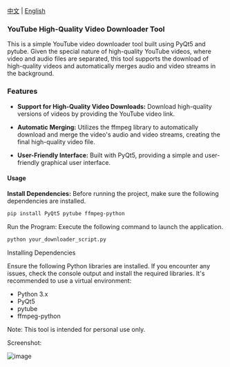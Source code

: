 [中文](https://github.com/Keyle777/YoutubeDownload/blob/main/README.md) | [English](https://github.com/Keyle777/YoutubeDownload/blob/main/README-en.md)
### YouTube High-Quality Video Downloader Tool

This is a simple YouTube video downloader tool built using PyQt5 and pytube. Given the special nature of high-quality YouTube videos, where video and audio files are separated, this tool supports the download of high-quality videos and automatically merges audio and video streams in the background.

### Features

- **Support for High-Quality Video Downloads:** Download high-quality versions of videos by providing the YouTube video link.

- **Automatic Merging:** Utilizes the ffmpeg library to automatically download and merge the video's audio and video streams, creating the final high-quality video file.

- **User-Friendly Interface:** Built with PyQt5, providing a simple and user-friendly graphical user interface.

#### Usage

**Install Dependencies:** Before running the project, make sure the following dependencies are installed.

```bash
pip install PyQt5 pytube ffmpeg-python
```

Run the Program: Execute the following command to launch the application.

```bash
python your_downloader_script.py
```

Installing Dependencies

Ensure the following Python libraries are installed. If you encounter any issues, check the console output and install the required libraries. It's recommended to use a virtual environment:

- Python 3.x
- PyQt5
- pytube
- ffmpeg-python

Note: This tool is intended for personal use only.

Screenshot:

![image](https://github.com/Keyle777/YoutubeDownload/assets/90593019/e92ccf49-c602-43bc-a757-e261e078d66b)
